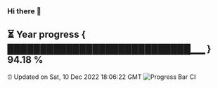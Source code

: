 ### Hi there 👋
⏳ Year progress { ████████████████████████████▁▁ } 94.18 %
---
⏰ Updated on Sat, 10 Dec 2022 18:06:22 GMT
![Progress Bar CI](https://github.com/Moyi321/Moyi321/workflows/Progress%20Bar%20CI/badge.svg)
